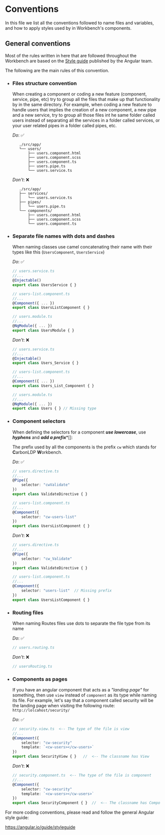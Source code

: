 # Conventions

In this file we list all the conventions followed to name files and variables,
and how to apply styles used by in Workbench's components.

## General conventions

Most of the rules written in here that are followed throughout the Workbench
are based on the [Style guide](https://angular.io/guide/styleguide#file-structure-conventions)
published by the Angular team.

The following are the main rules of this convention.

- ### Files structure convention

    When creating a component or coding a new feature (component, service,
    pipe, etc) try to group all the files that make up that functionality by
    in the same directory. For example, when coding a new feature to handle
    users that implies the creation of a new component, a new pipe and a
    new service, try to group all those files int he same folder called users
    instead of separating all the services in a folder called services, or
    your user related pipes in a folder called pipes, etc.

    *Do*: ✅

         ./src/app/
         └── users/
             ├── users.component.html
             ├── users.component.scss
             ├── users.component.ts
             ├── users.pipe.ts
             └── users.service.ts

    *Don't*: ❌

         ./src/app/
         ├── services/
         │   └── users.service.ts
         ├── pipes/
         │   └── users.pipe.ts
         └── components/
             ├── users.component.html
             ├── users.component.scss
             └── users.component.ts


- ### Separate file names with dots and dashes

    When naming classes use camel concatenating their name with their types
    like this (`UsersComponent`, `UsersService`)

    *Do*: ✅

    ```typescript
    // users.service.ts
    //...
    @Injectable()
    export class UsersService { }
    ```

    ```typescript
    // users-list.component.ts
    //...
    @Component({ ... })
    export class UsersListComponent { }
    ```

   ```typescript
   // users.module.ts
   //...
   @NgModule({ ... })
   export class UsersModule { }
   ```

    *Don't*: ❌

    ```typescript
    // users.service.ts
    //...
    @Injectable()
    export class Users_Service { }
    ```

    ```typescript
    // users-list.component.ts
    //...
    @Component({ ... })
    export class Users_List_Component { }
    ```

   ```typescript
   // users.module.ts
   //...
   @NgModule({ ... })
   export class Users { } // Missing type
   ```


- ### Component selectors

    When defining the selectors for a component **_use lowercase_**,
    use **_hyphens_** and **_add a prefix_***[]:

    The prefix used by all the components is the prefix `cw` which stands
    for **C**arbonLDP **W**orkbench.

    *Do*: ✅

    ```typescript
    // users.directive.ts
    //...
    @Pipe({
        selector: "cwValidate"
    })
    export class ValidateDirective { }
    ```

    ```typescript
    // users-list.component.ts
    //...
    @Component({
        selector: "cw-users-list"
    })
    export class UsersListComponent { }
    ```

    *Don't*: ❌

    ```typescript
    // users.directive.ts
    //...
    @Pipe({
        selector: "cw_Validate"
    })
    export class ValidateDirective { }
    ```

    ```typescript
    // users-list.component.ts
    //...
    @Component({
        selector: "users-list"  // Missing prefix
    })
    export class UsersListComponent { }
    ```


- ### Routing files

    When naming Routes files use dots to separate the file type from its name


    *Do*: ✅

    ```typescript
    // users.routing.ts
    ```

     *Don't*: ❌

    ```typescript
    // usersRouting.ts
    ```


- ### Components as pages

    If you have an angular component that acts as a _"landing page"_ for
    something, then use `view` instead of `component` as its type while
    naming its file. For example, let's say that a component called security
    will be the landing page when visiting the following route:
    `http://lolcahost/security/`


    *Do*: ✅

    ```typescript
    // security.view.ts  <-- The type of the file is view
    //...
    @Component({
        selector: "cw-security"
        template: `<cw-users></cw-users>`
    })
    export class SecurityView { }   //  <-- The classname has View
    ```

     *Don't*: ❌

    ```typescript
    // security.component.ts  <-- The type of the file is component
    //...
    @Component({
        selector: "cw-security"
        template: `<cw-users></cw-users>`
    })
    export class SecurityComponent { }  //  <-- The classname has Component
    ```

For more coding conventions, please read and follow the general Angular
style guide:

https://angular.io/guide/styleguide

